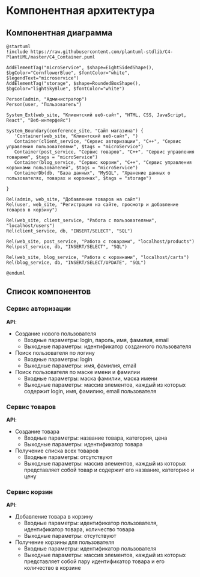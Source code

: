 # Компонентная архитектура
<!-- Состав и взаимосвязи компонентов системы между собой и внешними системами с указанием протоколов, ключевые технологии, используемые для реализации компонентов.
Диаграмма контейнеров C4 и текстовое описание. 
-->
## Компонентная диаграмма

```plantuml
@startuml
!include https://raw.githubusercontent.com/plantuml-stdlib/C4-PlantUML/master/C4_Container.puml

AddElementTag("microService", $shape=EightSidedShape(), $bgColor="CornflowerBlue", $fontColor="white", $legendText="microservice")
AddElementTag("storage", $shape=RoundedBoxShape(), $bgColor="lightSkyBlue", $fontColor="white")

Person(admin, "Администратор")
Person(user, "Пользователь")

System_Ext(web_site, "Клиентский веб-сайт", "HTML, CSS, JavaScript, React", "Веб-интерфейс")

System_Boundary(conference_site, "Сайт магазина") {
   'Container(web_site, "Клиентский веб-сайт", ")
   Container(client_service, "Сервис авторизации", "C++", "Сервис управления пользователями", $tags = "microService")    
   Container(post_service, "Сервис товаров", "C++", "Сервис управления товарами", $tags = "microService") 
   Container(blog_service, "Сервис корзин", "C++", "Сервис управления корзинами пользователей", $tags = "microService")   
   ContainerDb(db, "База данных", "MySQL", "Хранение данных о пользователях, товарах и корзинах", $tags = "storage")
   
}

Rel(admin, web_site, "Добавление товаров на сайт")
Rel(user, web_site, "Регистрация на сайте, просмотр и добавление товаров в корзину")

Rel(web_site, client_service, "Работа с пользователями", "localhost/users")
Rel(client_service, db, "INSERT/SELECT", "SQL")

Rel(web_site, post_service, "Работа с товарами", "localhost/products")
Rel(post_service, db, "INSERT/SELECT", "SQL")

Rel(web_site, blog_service, "Работа с корзинами", "localhost/carts")
Rel(blog_service, db, "INSERT/SELECT/UPDATE", "SQL")

@enduml
```
## Список компонентов  

### Сервис авторизации
**API**:
-	Создание нового пользователя
      - Входные параметры: login, пароль, имя, фамилия, email
      - Выходные параметры: идентификатор созданного пользователя
-	Поиск пользователя по логину
     - Входные параметры:  login
     - Выходные параметры: имя, фамилия, email
-	Поиск пользователя по маске имени и фамилии
     - Входные параметры: маска фамилии, маска имени
     - Выходные параметры: массив элементов, каждый из которых содержит login, имя, 
     фамилию, email пользователя

### Сервис товаров
**API**:
- Создание товара
  - Входные параметры: название товара, категория, цена
  - Выходные параметры: идентификатор товара
- Получение списка всех товаров
  - Входные параметры: отсутствуют
  - Выходные параметры: массив элементов, каждый из которых представляет собой товар и  содержит его название, категорию и цену

### Сервис корзин
**API**:
- Добавление товара в корзину
  - Входные параметры: идентификатор пользователя, идентификатор товара, количество товара
  - Выходные параметры: отсутствуют
- Получение корзины для пользователя
  - Входные параметры: идентификатор пользователя
  - Выходные параметры: массив элементов, каждый из которых представляет собой пару идентификатор товара и его количество в корзине
